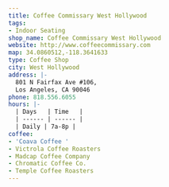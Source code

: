 ```yaml
---
title: Coffee Commissary West Hollywood
tags:
- Indoor Seating
shop_name: Coffee Commissary West Hollywood
website: http://www.coffeecommissary.com
map: 34.0860512,-118.3641633
type: Coffee Shop
city: West Hollywood
address: |-
  801 N Fairfax Ave #106,
  Los Angeles, CA 90046
phone: 818.556.6055
hours: |-
  | Days   | Time   |
  | ------ | ------ |
  | Daily | 7a-8p |
coffee:
- 'Coava Coffee '
- Victrola Coffee Roasters
- Madcap Coffee Company
- Chromatic Coffee Co.
- Temple Coffee Roasters
---
```


